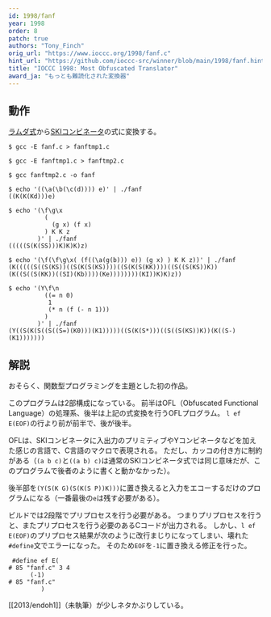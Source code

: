 ```yaml
---
id: 1998/fanf
year: 1998
order: 8
patch: true
authors: "Tony_Finch"
orig_url: "https://www.ioccc.org/1998/fanf.c"
hint_url: "https://github.com/ioccc-src/winner/blob/main/1998/fanf.hint"
title: "IOCCC 1998: Most Obfuscated Translator"
award_ja: "もっとも難読化された変換器"
---
```


## 動作

[ラムダ式](https://ja.wikipedia.org/wiki/%E3%83%A9%E3%83%A0%E3%83%80%E8%A8%88%E7%AE%97)から[SKIコンビネータ](https://ja.wikipedia.org/wiki/SKI%E3%82%B3%E3%83%B3%E3%83%93%E3%83%8D%E3%83%BC%E3%82%BF%E8%A8%88%E7%AE%97)の式に変換する。

```
$ gcc -E fanf.c > fanftmp1.c

$ gcc -E fanftmp1.c > fanftmp2.c

$ gcc fanftmp2.c -o fanf

$ echo '((\a(\b(\c(d)))) e)' | ./fanf
((K(K(Kd)))e)

$ echo '(\f\g\x
          (
            (g x) (f x)
          ) K K z
        )' | ./fanf
(((((S(K(SS)))K)K)K)z)

$ echo '(\f(\f\g\x( (f((\a(g(b))) e)) (g x) ) K K z))' | ./fanf
(K(((((S((S(KS))((S(K(S(KS))))((S(K(S(KK))))((S((S(KS))K))(K((S((S(KK))((SI)(Kb))))(Ke))))))))(KI))K)K)z))

$ echo '(Y\f\n
          ((= n 0)
           1
           (* n (f (- n 1)))
          )
        )' | ./fanf
(Y((S(K(S((S((S=)(K0)))(K1)))))((S(K(S*)))((S((S(KS))K))(K((S-)(K1)))))))
```

## 解説

おそらく、関数型プログラミングを主題とした初の作品。

このプログラムは2部構成になっている。
前半はOFL（Obfuscated Functional Language）の処理系、後半は上記の式変換を行うOFLプログラム。
`l ef E(EOF)`の行より前が前半で、後が後半。

OFLは、SKIコンビネータに入出力のプリミティブやYコンビネータなどを加えた感じの言語で、C言語のマクロで表現される。
ただし、カッコの付き方に制約がある（`(a b c)`と`((a b) c)`は通常のSKIコンビネータ式では同じ意味だが、このプログラムで後者のように書くと動かなかった）。

後半部を`(Y(S(K G)(S(K(S P))K)))`に置き換えると入力をエコーするだけのプログラムになる（一番最後の`e`は残す必要がある）。

ビルドでは2段階でプリプロセスを行う必要がある。
つまりプリプロセスを行うと、またプリプロセスを行う必要のあるCコードが出力される。
しかし、`l ef E(EOF)`のプリプロセス結果が次のように改行まじりになってしまい、壊れた`#define`文でエラーになった。
そのため`EOF`を`-1`に置き換える修正を行った。

```
 #define ef E(
# 85 "fanf.c" 3 4
      (-1)
# 85 "fanf.c"
         )
```

[[2013/endoh1]]（未執筆）が少しネタかぶりしている。
